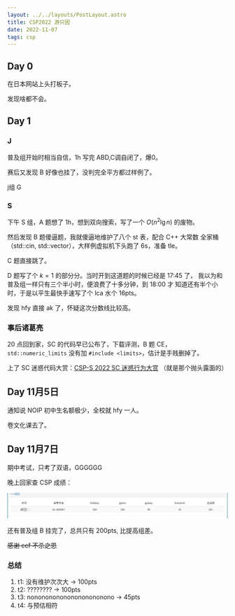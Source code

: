 ```yaml
---
layout: ../../layouts/PostLayout.astro
title: CSP2022 游只因
date: 2022-11-07
tags: csp
---
```


## Day 0

在日本网站上头打板子。

发现啥都不会。

## Day 1

### J

普及组开始时相当自信，1h 写完 ABD,C调自闭了，爆0。  

赛后又发现 B 好像也挂了，没判完全平方都过样例了。  

j组 G

### S

下午 S 组，A 题想了 1h，想到双向搜索，写了一个 $O(n^2\lg n)$ 的废物。  

然后发现 B 题傻逼题，我就傻逼地维护了八个 st 表，配合 C++ 大常数
全家桶（std::cin, std::vector），大样例虚拟机下头跑了 6s，准备 tle。

C 题直接跳了。

D 题写了个 $k=1$ 的部分分。当时开到这道题的时候已经是 17:45 了，
我以为和普及组一样只有三个半小时，便浪费了十多分钟，到 18:00 才
知道还有半个小时，于是以平生最快手速写了个 lca 水个 16pts。

发现 hfy 直接 ak 了，怀疑这次分数线比较高。

### 事后诸葛亮

20 点回到家，SC 的代码早已公布了，下载评测，B 题 CE，
`std::numeric_limits` 没有加 `#include <limits>`，估计是手贱删掉了。

上了 SC 迷惑代码大赏：[CSP-S 2022 SC 迷惑行为大赏](https://www.luogu.com.cn/blog/546086/csp-s-2022-sc-mi-huo-xing-wei-tai-shang)
（就是那个抛头露面的）

## Day 11月5日

通知说 NOIP 初中生名额极少，全校就 hfy 一人。

卷文化课去了。

## Day 11月7日

期中考试，只考了双语，GGGGGG

晚上回家查 CSP 成绩：

![csps](/assets/images/score-feacca04.png)

还有普及组 B 挂完了，总共只有 200pts, 比提高组差。

~~感谢 ccf 不杀之恩~~

### 总结

1. t1: 没有维护次次大 -> 100pts
2. t2: ???????? -> 100pts
3. t3: nononononononononononono -> 45pts
4. t4: 与预估相符
